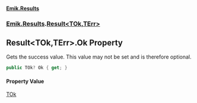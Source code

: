 #### [Emik.Results](index.md 'index')
### [Emik.Results](Emik.Results.md 'Emik.Results').[Result&lt;TOk,TErr&gt;](Result{TOk,TErr}.md 'Emik.Results.Result<TOk,TErr>')

## Result<TOk,TErr>.Ok Property

Gets the success value. This value may not be set and is therefore optional.

```csharp
public TOk? Ok { get; }
```

#### Property Value
[TOk](Result{TOk,TErr}.md#Emik.Results.Result_TOk,TErr_.TOk 'Emik.Results.Result<TOk,TErr>.TOk')